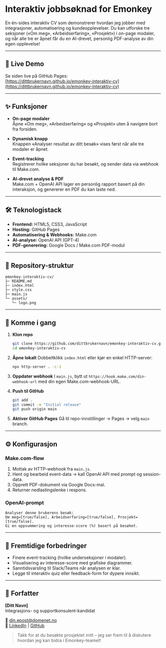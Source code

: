 # Interaktiv jobbsøknad for Emonkey

En én-sides interaktiv CV som demonstrerer hvordan jeg jobber med integrasjoner, automatisering og kundeopplevelser. Du kan utforske tre seksjoner («Om meg», «Arbeidserfaring», «Prosjekt») i on-page modaler, og når alle tre er åpnet får du en AI-drevet, personlig PDF-analyse av din egen opplevelse!

---

## 🔗 Live Demo

Se siden live på GitHub Pages:\
[https://dittbrukernavn.github.io/emonkey-interaktiv-cv](https://dittbrukernavn.github.io/emonkey-interaktiv-cv)

---

## ✨ Funksjoner

- **On-page modaler**\
  Åpne «Om meg», «Arbeidserfaring» og «Prosjekt» uten å navigere bort fra forsiden.

- **Dynamisk knapp**\
  Knappen «Analyser resultat av ditt besøk» vises først når alle tre modaler er åpnet.

- **Event-tracking**\
  Registrerer hvilke seksjoner du har besøkt, og sender data via webhook til Make.com.

- **AI-drevet analyse & PDF**\
  Make.com + OpenAI API lager en personlig rapport basert på din interaksjon, og genererer en PDF du kan laste ned.

---

## 🛠 Teknologistack

- **Frontend:** HTML5, CSS3, JavaScript
- **Hosting:** GitHub Pages
- **Automatisering & Webhooks:** Make.com
- **AI-analyse:** OpenAI API (GPT-4)
- **PDF-generering:** Google Docs / Make.com PDF-modul

---

## 📁 Repository-struktur

```
emonkey-interaktiv-cv/
├─ README.md
├─ index.html
├─ style.css
├─ main.js
└─ assets/
   └─ logo.png
```

---

## 🚀 Komme i gang

1. **Klon repo**

   ```bash
   git clone https://github.com/dittbrukernavn/emonkey-interaktiv-cv.git
   cd emonkey-interaktiv-cv
   ```

2. **Åpne lokalt** Dobbeltklikk `index.html` eller kjør en enkel HTTP-server:

   ```bash
   npx http-server . -c-1
   ```

3. **Oppdater webhook** I `main.js`, bytt ut `https://hook.make.com/din-webhook-url` med din egen Make.com-webhook-URL.

4. **Push til GitHub**

   ```bash
   git add .
   git commit -m "Initial release"
   git push origin main
   ```

5. **Aktiver GitHub Pages** Gå til repo-innstillinger → Pages → velg `main` branch.

---

## ⚙️ Konfigurasjon

### Make.com-flow

1. Mottak av HTTP-webhook fra `main.js`.
2. Hent og bearbeid event-data → kall OpenAI API med prompt og session-data.
3. Opprett PDF-dokument via Google Docs-mal.
4. Returner nedlastingslenke i respons.

### OpenAI-prompt

```text
Analyser denne brukerens besøk:
Om meg=[true/false], Arbeidserfaring=[true/false], Prosjekt=[true/false].
Gi en oppsummering og interesse-score (%) basert på besøket.
```

---

## 🚧 Fremtidige forbedringer

- Finere event-tracking (hvilke underseksjoner i modaler).
- Visualisering av interesse-score med grafiske diagrammer.
- Sanntidsvarsling til Slack/Teams når analysen er klar.
- Legge til interaktiv quiz eller feedback-form for dypere innsikt.

---

## 📝 Forfatter

**[Ditt Navn]**\
Integrasjons- og supportkonsulent-kandidat

📧 [din.epost@domenet.no](mailto\:din.epost@domenet.no)\
🔗 [LinkedIn](https://www.linkedin.com/in/dittnavn) | [GitHub](https://github.com/dittbrukernavn)

> Takk for at du besøkte prosjektet mitt – jeg ser frem til å diskutere hvordan jeg kan bidra i Emonkey-teamet!

